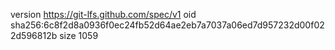 version https://git-lfs.github.com/spec/v1
oid sha256:6c8f2d8a0936f0ec24fb52d64ae2eb7a7037a06ed7d957232d00f022d596812b
size 1059

